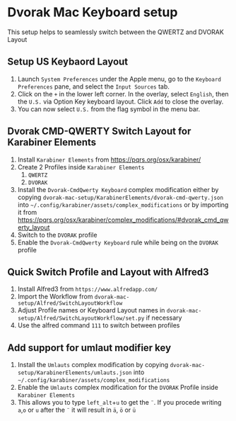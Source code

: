 # Dvorak Mac Keyboard setup
This setup helps to seamlessly switch between the QWERTZ and DVORAK Layout

## Setup US Keybaord Layout

1. Launch `System Preferences` under the Apple menu, go to the `Keyboard Preferences` pane, and select the `Input Sources` tab.
2. Click on the `+` in the lower left corner. In the overlay, select `English`, then the `U.S.` via Option Key keyboard layout. Click `Add` to close the overlay.
4. You can now select `U.S.` from the flag symbol in the menu bar.

## Dvorak CMD-QWERTY Switch Layout for Karabiner Elements

1. Install `Karabiner Elements` from https://pqrs.org/osx/karabiner/
2. Create 2 Profiles inside `Karabiner Elements`
    1. `QWERTZ`
    2. `DVORAK`
3. Install the `Dvorak-CmdQwerty Keyboard` complex modification either by copying `dvorak-mac-setup/KarabinerElements/dvorak-cmd-qwerty.json` into `~/.config/karabiner/assets/complex_modifications` or by importing it from https://pqrs.org/osx/karabiner/complex_modifications/#dvorak_cmd_qwerty_layout
4. Switch to the `DVORAK` profile
5. Enable the `Dvorak-CmdQwerty Keyboard` rule while being on the `DVORAK` profile

## Quick Switch Profile and Layout with Alfred3

1. Install Alfred3 from `https://www.alfredapp.com/`
2. Import the Workflow from `dvorak-mac-setup/Alfred/SwitchLayoutWorkflow`
3. Adjust Profile names or Keyboard Layout names in `dvorak-mac-setup/Alfred/SwitchLayoutWorkflow/set.py` if necessary
4. Use the alfred command `111` to switch between profiles

## Add support for umlaut modifier key
1. Install the `Umlauts` complex modification by copying `dvorak-mac-setup/KarabinerElements/umlauts.json` into `~/.config/karabiner/assets/complex_modifications`
2. Enable the `Umlauts` complex modification for the `DVORAK` Profile inside `Karabiner Elements`
3. This allows you to type `left_alt`+`u` to get the `¨`. If you procede writing `a`,`o` or `u` after the `¨` it will result in 
`ä`, `ö` or `ü`
